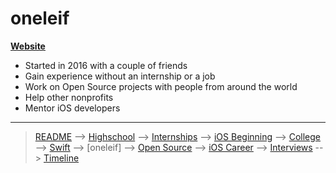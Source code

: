# oneleif

**[Website](https://oneleif.com/)**

- Started in 2016 with a couple of friends
- Gain experience without an internship or a job
- Work on Open Source projects with people from around the world
- Help other nonprofits
- Mentor iOS developers 

***

> [README](../README.md) --> [Highschool](highschool.md) --> [Internships](internships.md) --> [iOS Beginning](iOS-beginning.md) --> [College](college.md) --> [Swift](swift.md) --> [oneleif] --> [Open Source](open-source.md) --> [iOS Career](iOS-career.md) --> [Interviews](interviews.md) --> [Timeline](timeline.md)
